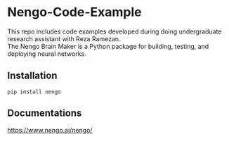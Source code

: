# Nengo-Code-Example
This repo includes code examples developed during doing undergraduate research assistant with Reza Ramezan.\
The Nengo Brain Maker is a Python package for building, testing, and deploying neural networks.

## Installation
```
pip install nengo
```
## Documentations
https://www.nengo.ai/nengo/
